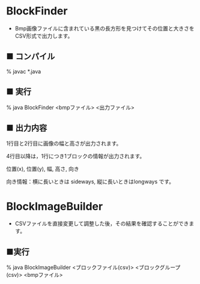 # BlockFinder
* Bmp画像ファイルに含まれている黒の長方形を見つけてその位置と大きさをCSV形式で出力します。

## ■ コンパイル
 % javac *.java
 
## ■ 実行
 % java BlockFinder <bmpファイル> <出力ファイル>
 
## ■ 出力内容
 1行目と2行目に画像の幅と高さが出力されます。

 4行目以降は，1行につき1ブロックの情報が出力されます。
 
 位置(x), 位置(y), 幅, 高さ, 向き
 
 向き情報：横に長いときは sideways, 縦に長いときはlongways です。
 
# BlockImageBuilder
* CSVファイルを直接変更して調整した後，その結果を確認することができます。

## ■実行
 % java BlockImageBuilder <ブロックファイル(csv)> <ブロックグループ(csv)> <bmpファイル>
 
